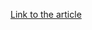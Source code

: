 [Link to the article](https://www.akamai.com/blog/security/introducing-guardicore-cyber-threat-intelligence)
